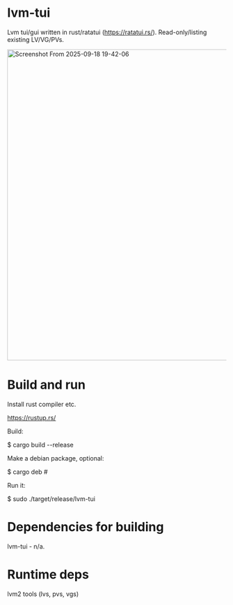 # lvm-tui
Lvm tui/gui written in rust/ratatui (https://ratatui.rs/). Read-only/listing existing LV/VG/PVs.

<img width="824" height="713" alt="Screenshot From 2025-09-18 19-42-06" src="https://github.com/user-attachments/assets/c34fbd07-1fca-4e3f-89e5-7a0691b84115" />



Build and run
================

Install rust compiler etc. 

https://rustup.rs/

Build:

$ cargo build --release

Make a debian package, optional:

$ cargo deb # 

Run it:

$ sudo ./target/release/lvm-tui

Dependencies for building
=====================================================================
lvm-tui - n/a.

Runtime deps
=====================================================================
lvm2 tools (lvs, pvs, vgs)


